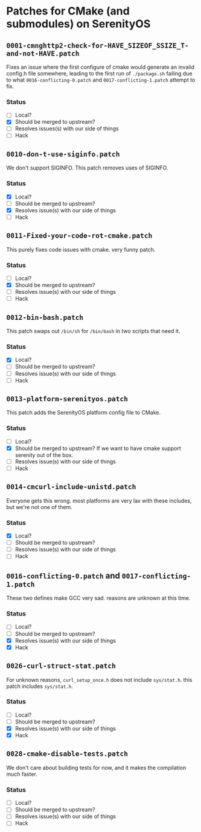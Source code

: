 # Patches for CMake (and submodules) on SerenityOS

## `0001-cmnghttp2-check-for-HAVE_SIZEOF_SSIZE_T-and-not-HAVE.patch`

Fixes an issue where the first configure of cmake would generate an invalid config.h file somewhere, leading to the first run of `./package.sh` failing due to what `0016-conflicting-0.patch` and `0017-conflicting-1.patch` attempt to fix.

### Status
- [ ] Local?
- [X] Should be merged to upstream?
- [ ] Resolves issues(s) with our side of things
- [ ] Hack

## `0010-don-t-use-siginfo.patch`

We don't support SIGINFO. This patch removes uses of SIGINFO.

### Status
- [X] Local?
- [ ] Should be merged to upstream?
- [X] Resolves issue(s) with our side of things
- [ ] Hack

## `0011-Fixed-your-code-rot-cmake.patch`

This purely fixes code issues with cmake. very funny patch.

### Status
- [ ] Local?
- [X] Should be merged to upstream?
- [ ] Resolves issue(s) with our side of things
- [ ] Hack

## `0012-bin-bash.patch`

This patch swaps out `/bin/sh` for `/bin/bash` in two scripts that need it.

### Status
- [X] Local?
- [ ] Should be merged to upstream?
- [ ] Resolves issue(s) with our side of things
- [ ] Hack

## `0013-platform-serenityos.patch`
This patch adds the SerenityOS platform config file to CMake.

### Status
- [ ] Local?
- [X] Should be merged to upstream? If we want to have cmake support serenity out of the box.
- [ ] Resolves issue(s) with our side of things
- [ ] Hack

## `0014-cmcurl-include-unistd.patch`

Everyone gets this wrong. most platforms are very lax with these includes, but we're not one of them.

### Status
- [X] Local?
- [ ] Should be merged to upstream?
- [ ] Resolves issue(s) with our side of things
- [ ] Hack

## `0016-conflicting-0.patch` and `0017-conflicting-1.patch`

These two defines make GCC very sad. reasons are unknown at this time.

### Status
- [ ] Local?
- [ ] Should be merged to upstream?
- [X] Resolves issue(s) with our side of things
- [X] Hack

## `0026-curl-struct-stat.patch`

For unknown reasons, `curl_setup_once.h` does not include `sys/stat.h`. this patch includes `sys/stat.h`.

### Status
- [ ] Local?
- [ ] Should be merged to upstream?
- [X] Resolves issue(s) with our side of things
- [X] Hack

## `0028-cmake-disable-tests.patch`

We don't care about building tests for now, and it makes the compilation much faster.

### Status
- [ ] Local?
- [ ] Should be merged to upstream?
- [ ] Resolves issue(s) with our side of things
- [ ] Hack
